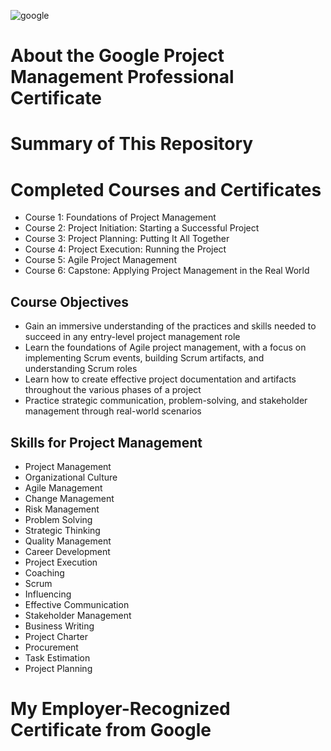 ![google](https://github.com/user-attachments/assets/170d8832-e565-4e36-8457-27a612500977)
# About the Google Project Management Professional Certificate
# Summary of This Repository
# Completed Courses and Certificates
- Course 1: Foundations of Project Management
- Course 2: Project Initiation: Starting a Successful Project
- Course 3: Project Planning: Putting It All Together
- Course 4: Project Execution: Running the Project
- Course 5: Agile Project Management
- Course 6: Capstone: Applying Project Management in the Real World
## Course Objectives
- Gain an immersive understanding of the practices and skills needed to succeed in any entry-level project management role
- Learn the foundations of Agile project management, with a focus on implementing Scrum events, building Scrum artifacts, and understanding Scrum roles
- Learn how to create effective project documentation and artifacts throughout the various phases of a project
- Practice strategic communication, problem-solving, and stakeholder management through real-world scenarios
## Skills for Project Management
- Project Management
- Organizational Culture
- Agile Management
- Change Management
- Risk Management
- Problem Solving
- Strategic Thinking
- Quality Management
- Career Development
- Project Execution
- Coaching
- Scrum
- Influencing
- Effective Communication
- Stakeholder Management
- Business Writing
- Project Charter
- Procurement
- Task Estimation
- Project Planning
# My Employer-Recognized Certificate from Google
